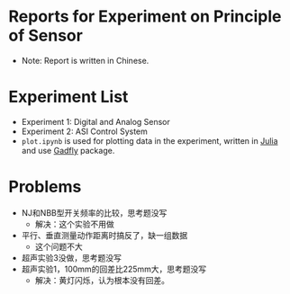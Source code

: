 # Reports for Experiment on Principle of Sensor
* Note: Report is written in Chinese.

# Experiment List
* Experiment 1: Digital and Analog Sensor
* Experiment 2: ASI Control System
* `plot.ipynb` is used for plotting data in the experiment, written in [Julia](julialang.org) and use [Gadfly](http://gadflyjl.org/stable/index.html) package.

# Problems
* NJ和NBB型开关频率的比较，思考题没写
	* 解决：这个实验不用做
* 平行、垂直测量动作距离时搞反了，缺一组数据
	* 这个问题不大
* 超声实验3没做，思考题没写
* 超声实验1，100mm的回差比225mm大，思考题没写
	* 解决：黄灯闪烁，认为根本没有回差。